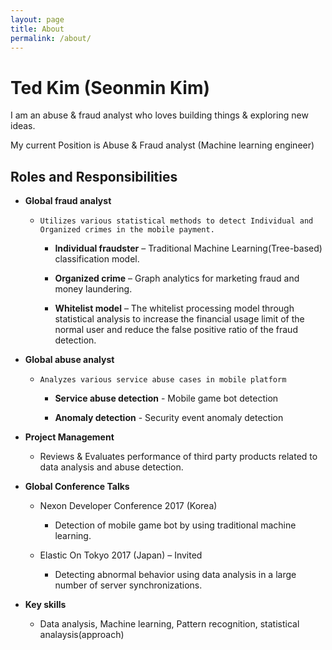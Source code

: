 ```yaml
---
layout: page
title: About
permalink: /about/
---
```


# Ted Kim (Seonmin Kim)

I am an abuse & fraud analyst who loves building things & exploring new ideas.

My current Position is Abuse & Fraud analyst (Machine learning engineer) 

## Roles and Responsibilities


- **Global fraud analyst**

    - `Utilizes various statistical methods to detect Individual and Organized crimes in the mobile payment.`
    
        - **Individual fraudster** – Traditional Machine Learning(Tree-based) classification model.
            
        - **Organized crime** – Graph analytics for marketing fraud and money laundering.
            
        - **Whitelist model** – The whitelist processing model through statistical analysis to increase the financial usage limit of the normal user and reduce the false positive ratio of the fraud detection.
      
- **Global abuse analyst**

   - `Analyzes various service abuse cases in mobile platform`
        
        - **Service abuse detection** - Mobile game bot detection
        
        - **Anomaly detection** -  Security event anomaly detection

- **Project Management**
    
    - Reviews & Evaluates performance of third party products related to data analysis and abuse detection.

- **Global Conference Talks**
    
    - Nexon Developer Conference 2017 (Korea)
        
        - Detection of mobile game bot by using traditional machine learning. 
      
    - Elastic On Tokyo 2017 (Japan) – Invited 
    
        - Detecting abnormal behavior using data analysis in a large number of server synchronizations.


- **Key skills** 

    - Data analysis, Machine learning, Pattern recognition, statistical analaysis(approach)

